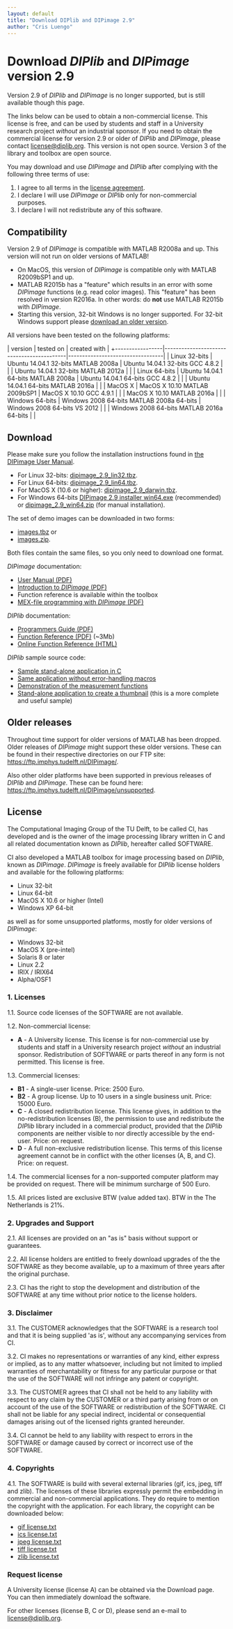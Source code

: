 ```yaml
---
layout: default
title: "Download DIPlib and DIPimage 2.9"
author: "Cris Luengo"
---
```


# Download *DIPlib* and *DIPimage* version 2.9

Version 2.9 of *DIPlib* and *DIPimage* is no longer supported, but is still available though this page.

The links below can be used to obtain a non-commercial license. This license is free, and can be used
by students and staff in a University research project *without* an industrial sponsor.
If you need to obtain the commercial license for version 2.9 or older of *DIPlib* and *DIPimage*,
please contact <license@diplib.org>.
This version is not open source. Version 3 of the library and toolbox are open source.

You may download and use *DIPimage* and *DIPlib* after complying with the following three terms of use:

1. I agree to all terms in the [license agreement](#license).
1. I declare I will use *DIPimage* or *DIPlib* only for non-commercial purposes.
1. I declare I will not redistribute any of this software.

## Compatibility

Version 2.9 of *DIPimage* is compatible with MATLAB R2008a and up. This version will not run on older
versions of MATLAB!

- On MacOS, this version of *DIPimage* is compatible only with MATLAB R2009bSP1 and up.
- MATLAB R2015b has a "feature" which results in an error with some *DIPimage* functions
   (e.g. read color images). This "feature" has been resolved in version R2016a.
   In other words: do **not** use MATLAB R2015b with *DIPimage*.
- Starting this version, 32-bit Windows is no longer supported. For 32-bit Windows support please
[download an older version](#older-releases).

All versions have been tested on the following platforms:

| version         | tested on                                 | created with                     |
+-----------------|-------------------------------------------|----------------------------------|
| Linux 32-bits   | Ubuntu 14.04.1 32-bits MATLAB 2008a       | Ubuntu 14.04.1 32-bits GCC 4.8.2 |
|                 | Ubuntu 14.04.1 32-bits MATLAB 2012a       |                                  |
| Linux 64-bits   | Ubuntu 14.04.1 64-bits MATLAB 2008a       | Ubuntu 14.04.1 64-bits GCC 4.8.2 |
|                 | Ubuntu 14.04.1 64-bits MATLAB 2016a       |                                  |
| MacOS X         | MacOS X 10.10 MATLAB 2009bSP1             | MacOS X 10.10 GCC 4.9.1          |
|                 | MacOS X 10.10 MATLAB 2016a                |                                  |
| Windows 64-bits | Windows 2008 64-bits MATLAB 2008a 64-bits | Windows 2008 64-bits VS 2012     |
|                 | Windows 2008 64-bits MATLAB 2016a 64-bits |                                  |

## Download

Please make sure you follow the installation instructions found in
[the DIPimage User Manual](https://ftp.imphys.tudelft.nl/DIPimage/latest/docs/dipimage_user_manual.pdf).

- For Linux 32-bits: [dipimage_2.9_lin32.tbz](https://ftp.imphys.tudelft.nl/DIPimage/2.9/dipimage_2.9_lin32.tbz).
- For Linux 64-bits: [dipimage_2.9_lin64.tbz](https://ftp.imphys.tudelft.nl/DIPimage/2.9/dipimage_2.9_lin64.tbz).
- For MacOS X (10.6 or higher): [dipimage_2.9_darwin.tbz](https://ftp.imphys.tudelft.nl/DIPimage/2.9/dipimage_2.9_darwin.tbz).
- For Windows 64-bits [DIPimage 2.9 installer win64.exe](https://ftp.imphys.tudelft.nl/DIPimage/2.9/DIPimage%202.9%20installer%20win64.exe)
    (recommended) or [dipimage_2.9_win64.zip](https://ftp.imphys.tudelft.nl/DIPimage/2.9/dipimage_2.9_win64.zip) (for manual installation).

The set of demo images can be downloaded in two forms:

- [images.tbz](https://ftp.imphys.tudelft.nl/DIPimage/images.tbz) or
- [images.zip](https://ftp.imphys.tudelft.nl/DIPimage/images.zip).

Both files contain the same files, so you only need to download one format.

*DIPimage* documentation:

- [User Manual (PDF)](https://ftp.imphys.tudelft.nl/DIPimage/latest/docs/dipimage_user_manual.pdf)
- [Introduction to *DIPimage* (PDF)](https://ftp.imphys.tudelft.nl/DIPimage/docs/Introduction_to_DIPimage.pdf)
- Function reference is available within the toolbox
- [MEX-file programming with *DIPimage* (PDF)](https://ftp.imphys.tudelft.nl/DIPimage/latest/docs/mex_file_programming.pdf)

*DIPlib* documentation:

- [Programmers Guide (PDF)](https://ftp.imphys.tudelft.nl/DIPimage/latest/docs/diplib_programmers_guide.pdf)
- [Function Reference (PDF)](https://ftp.imphys.tudelft.nl/DIPimage/latest/docs/diplib_reference_guide.pdf) (~3Mb)
- [Online Function Reference (HTML)](https://ftp.imphys.tudelft.nl/DIPimage/latest/docs/reference/)

*DIPlib* sample source code:

- [Sample stand-alone application in C](https://ftp.imphys.tudelft.nl/DIPimage/docs/standalone.c)
- [Same application without error-handling macros](https://ftp.imphys.tudelft.nl/DIPimage/docs/standalone2.c)
- [Demonstration of the measurement functions](https://ftp.imphys.tudelft.nl/DIPimage/docs/measuredemo.c)
- [Stand-alone application to create a thumbnail](https://ftp.imphys.tudelft.nl/DIPimage/docs/makethumbs.c)
   (this is a more complete and useful sample)

## Older releases

Throughout time support for older versions of MATLAB has been dropped. Older releases of *DIPimage* might
support these older versions. These can be found in their respective directories on our FTP site:
<https://ftp.imphys.tudelft.nl/DIPimage/>.

Also other older platforms have been supported in previous releases of *DIPlib* and *DIPimage*.
These can be found here: <https://ftp.imphys.tudelft.nl/DIPimage/unsupported>.

## License

The Computational Imaging Group of the TU Delft, to be called CI, has developed and is the owner of the
image processing library written in C and all related documentation known as *DIPlib*, hereafter called SOFTWARE.

CI also developed a MATLAB toolbox for image processing based on *DIPlib*, known as *DIPimage*.
*DIPimage* is freely available for *DIPlib* license holders and available for the following platforms:

- Linux 32-bit
- Linux 64-bit
- MacOS X 10.6 or higher (Intel)
- Windows XP 64-bit

as well as for some unsupported platforms, mostly for older versions of *DIPimage*:

- Windows 32-bit
- MacOS X (pre-intel)
- Solaris 8 or later
- Linux 2.2
- IRIX / IRIX64
- Alpha/OSF1

### 1. Licenses

1.1. Source code licenses of the SOFTWARE are not available.

1.2. Non-commercial license:

- **A** - A University license. This license is for non-commercial use by students and staff in a University
    research project *without* an industrial sponsor. Redistribution of SOFTWARE or parts thereof in any form
    is not permitted. This license is free.

1.3. Commercial licenses:

- **B1** - A single-user license. Price: 2500 Euro.
- **B2** - A group license. Up to 10 users in a single business unit. Price: 15000 Euro.
- **C** - A closed redistribution license. This license gives, in addition to the no-redistribution licenses (B),
    the permission to use and redistribute the *DIPlib* library included in a commercial product,
    provided that the *DIPlib* components are neither visible to nor directly accessible by the end-user.
    Price: on request.
- **D** - A full non-exclusive redistribution license. This terms of this license agreement cannot be in
    conflict with the other licenses (A, B, and C). Price: on request.

1.4. The commercial licenses for a non-supported computer platform may be provided on request.
There will be minimum surcharge of 500 Euro.

1.5. All prices listed are exclusive BTW (value added tax). BTW in the The Netherlands is 21%.

### 2. Upgrades and Support

2.1. All licenses are provided on an "as is" basis without support or guarantees.

2.2. All license holders are entitled to freely download upgrades of the the SOFTWARE as they become available,
up to a maximum of three years after the original purchase.

2.3. CI has the right to stop the development and distribution of the SOFTWARE at any time without prior notice
to the license holders.

### 3. Disclaimer

3.1. The CUSTOMER acknowledges that the SOFTWARE is a research tool and that it is being supplied 'as is',
without any accompanying services from CI.

3.2. CI makes no representations or warranties of any kind, either express or implied, as to any matter
whatsoever, including but not limited to implied warranties of merchantability or fitness for any particular purpose or that the use of the SOFTWARE will not infringe any patent or copyright.

3.3. The CUSTOMER agrees that CI shall not be held to any liability with respect to any claim by the
CUSTOMER or a third party arising from or on account of the use of the SOFTWARE or redistribution of
the SOFTWARE. CI shall not be liable for any special indirect, incidental or consequential damages
arising out of the licensed rights granted hereunder.

3.4. CI cannot be held to any liability with respect to errors in the SOFTWARE or damage caused by correct
or incorrect use of the SOFTWARE.

### 4. Copyrights

4.1. The SOFTWARE is build with several external libraries (gif, ics, jpeg, tiff and zlib).
The licenses of these libraries expressly permit the embedding in commercial and non-commercial applications.
They do require to mention the copyright with the application.
For each library, the copyright can be downloaded below:

- [gif license.txt](https://ftp.imphys.tudelft.nl/DIPimage/licenses/gif_license.txt)
- [ics license.txt](https://ftp.imphys.tudelft.nl/DIPimage/licenses/ics_license.txt)
- [jpeg license.txt](https://ftp.imphys.tudelft.nl/DIPimage/licenses/jpeg_license.txt)
- [tiff license.txt](https://ftp.imphys.tudelft.nl/DIPimage/licenses/tiff_license.txt)
- [zlib license.txt](https://ftp.imphys.tudelft.nl/DIPimage/licenses/zlib_license.txt)

### Request license

A University license (license A) can be obtained via the Download page.
You can then immediately download the software.

For other licenses (license B, C or D), please send an e-mail to <license@diplib.org>.
